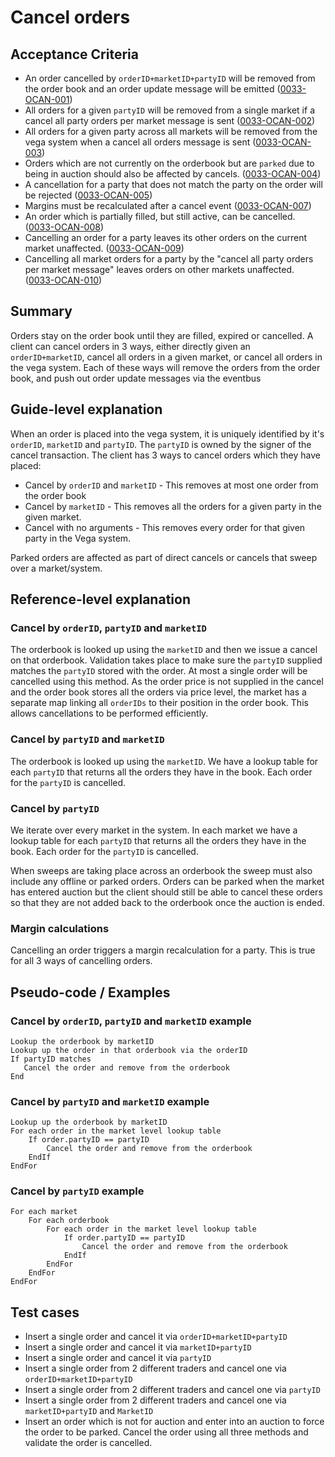 # Cancel orders

## Acceptance Criteria

- An order cancelled by `orderID+marketID+partyID` will be removed from the order book and an order update message will be emitted (<a name="0033-OCAN-001" href="#0033-OCAN-001">0033-OCAN-001</a>)
- All orders for a given `partyID` will be removed from a single market if a cancel all party orders per market message is sent (<a name="0033-OCAN-002" href="#0033-OCAN-002">0033-OCAN-002</a>)
- All orders for a given party across all markets will be removed from the vega system when a cancel all orders message is sent (<a name="0033-OCAN-003" href="#0033-OCAN-003">0033-OCAN-003</a>)
- Orders which are not currently on the orderbook but are `parked` due to being in auction should also be affected by cancels. (<a name="0033-OCAN-004" href="#0033-OCAN-004">0033-OCAN-004</a>)
- A cancellation for a party that does not match the party on the order will be rejected (<a name="0033-OCAN-005" href="#0033-OCAN-005">0033-OCAN-005</a>)
- Margins must be recalculated after a cancel event (<a name="0033-OCAN-007" href="#0033-OCAN-007">0033-OCAN-007</a>)
- An order which is partially filled, but still active, can be cancelled. (<a name="0033-OCAN-008" href="#0033-OCAN-008">0033-OCAN-008</a>)
- Cancelling an order for a party leaves its other orders on the current market unaffected. (<a name="0033-OCAN-009" href="#0033-OCAN-009">0033-OCAN-009</a>)
- Cancelling all market orders for a party by the "cancel all party orders per market message" leaves orders on other markets unaffected. (<a name="0033-OCAN-010" href="#0033-OCAN-010">0033-OCAN-010</a>)

## Summary

Orders stay on the order book until they are filled, expired or cancelled. A client can cancel orders in 3 ways, either directly given an `orderID+marketID`, cancel all orders in a given market, or cancel all orders in the vega system. Each of these ways will remove the orders from the order book, and push out order update messages via the eventbus

## Guide-level explanation

When an order is placed into the vega system, it is uniquely identified by it's `orderID`, `marketID` and `partyID`. The `partyID` is owned by the signer of the cancel transaction. The client has 3 ways to cancel orders which they have placed:

- Cancel by `orderID` and `marketID` - This removes at most one order from the order book
- Cancel by `marketID` - This removes all the orders for a given party in the given market.
- Cancel with no arguments - This removes every order for that given party in the Vega system.

Parked orders are affected as part of direct cancels or cancels that sweep over a market/system.

## Reference-level explanation

### Cancel by `orderID`, `partyID` and `marketID`

The orderbook is looked up using the `marketID` and then we issue a cancel on that orderbook. Validation takes place to make sure the `partyID` supplied matches the `partyID` stored with the order. At most a single order will be cancelled using this method. As the order price is not supplied in the cancel and the order book stores all the orders via price level, the market has a separate map linking all `orderIDs` to their position in the order book. This allows cancellations to be performed efficiently.

### Cancel by `partyID` and `marketID`

The orderbook is looked up using the `marketID`. We have a lookup table for each `partyID` that returns all the orders they have in the book. Each order for the `partyID` is cancelled.

### Cancel by `partyID`

We iterate over every market in the system. In each market we have a lookup table for each `partyID` that returns all the orders they have in the book. Each order for the `partyID` is cancelled.

When sweeps are taking place across an orderbook the sweep must also include any offline or parked orders. Orders can be parked when the market has entered auction but the client should still be able to cancel these orders so that they are not added back to the orderbook once the auction is ended.

### Margin calculations

Cancelling an order triggers a margin recalculation for a party. This is true for all 3 ways of cancelling orders.

## Pseudo-code / Examples

### Cancel by `orderID`, `partyID` and `marketID` example

    Lookup the orderbook by marketID
    Lookup up the order in that orderbook via the orderID
    If partyID matches
       Cancel the order and remove from the orderbook
    End

### Cancel by `partyID` and `marketID` example

    Lookup up the orderbook by marketID
    For each order in the market level lookup table
        If order.partyID == partyID
            Cancel the order and remove from the orderbook
        EndIf
    EndFor

### Cancel by `partyID` example

    For each market
        For each orderbook
            For each order in the market level lookup table
                If order.partyID == partyID
                    Cancel the order and remove from the orderbook
                EndIf
            EndFor
        EndFor
    EndFor

## Test cases

- Insert a single order and cancel it via `orderID+marketID+partyID`
- Insert a single order and cancel it via `marketID+partyID`
- Insert a single order and cancel it via `partyID`
- Insert a single order from 2 different traders and cancel one via `orderID+marketID+partyID`
- Insert a single order from 2 different traders and cancel one via `partyID`
- Insert a single order from 2 different traders and cancel one via `marketID+partyID` and `MarketID`
- Insert an order which is not for auction and enter into an auction to force the order to be parked. Cancel the order using all three methods and validate the order is cancelled.
